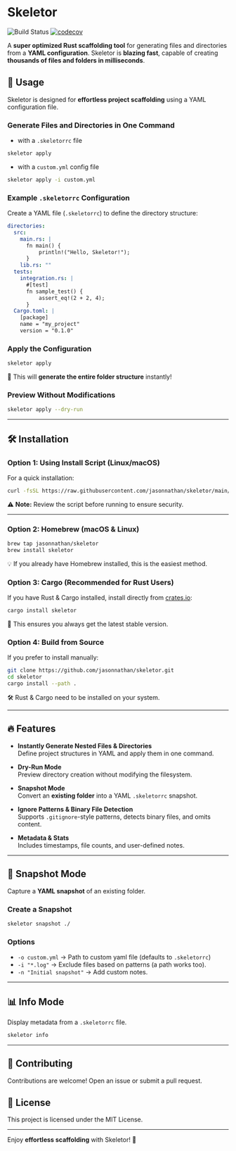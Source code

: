 # Skeletor
![Build Status](https://github.com/jasonnathan/skeletor/actions/workflows/CI.yml/badge.svg)
[![codecov](https://codecov.io/gh/jasonnathan/skeletor/branch/main/graph/badge.svg)](https://codecov.io/gh/jasonnathan/skeletor)

A **super optimized Rust scaffolding tool** for generating files and directories from a **YAML configuration**. Skeletor is **blazing fast**, capable of creating **thousands of files and folders in milliseconds**.

## 🚀 Usage

Skeletor is designed for **effortless project scaffolding** using a YAML configuration file.

### **Generate Files and Directories in One Command** 

- with a `.skeletorrc` file
```bash
skeletor apply
```
- with a `custom.yml` config file 
```bash
skeletor apply -i custom.yml
```

### **Example `.skeletorrc` Configuration**
Create a YAML file (`.skeletorrc`) to define the directory structure:

```yaml
directories:
  src:
    main.rs: |
      fn main() {
          println!("Hello, Skeletor!");
      }
    lib.rs: ""
  tests:
    integration.rs: |
      #[test]
      fn sample_test() {
          assert_eq!(2 + 2, 4);
      }
  Cargo.toml: |
    [package]
    name = "my_project"
    version = "0.1.0"
```

### **Apply the Configuration**
```bash
skeletor apply
```
📁 This will **generate the entire folder structure** instantly!

### **Preview Without Modifications**
```bash
skeletor apply --dry-run
```

---

## 🛠️ Installation

### Option 1: Using Install Script (Linux/macOS)
For a quick installation:  
```bash
curl -fsSL https://raw.githubusercontent.com/jasonnathan/skeletor/main/install.sh | bash
```
⚠️ **Note:** Review the script before running to ensure security.  

---

### Option 2: Homebrew (macOS & Linux)
```bash
brew tap jasonnathan/skeletor
brew install skeletor
```
💡 If you already have Homebrew installed, this is the easiest method.  

### Option 3: Cargo (Recommended for Rust Users)
If you have Rust & Cargo installed, install directly from [crates.io](https://crates.io/crates/skeletor):  
```bash
cargo install skeletor
```
🔹 This ensures you always get the latest stable version.  

### Option 4: Build from Source
If you prefer to install manually:  
```bash
git clone https://github.com/jasonnathan/skeletor.git
cd skeletor
cargo install --path .
```
🛠️ Rust & Cargo need to be installed on your system.  

---

## 🔥 Features

- **Instantly Generate Nested Files & Directories**  
  Define project structures in YAML and apply them in one command.

- **Dry-Run Mode**  
  Preview directory creation without modifying the filesystem.

- **Snapshot Mode**  
  Convert an **existing folder** into a YAML `.skeletorrc` snapshot.

- **Ignore Patterns & Binary File Detection**  
  Supports `.gitignore`-style patterns, detects binary files, and omits content.

- **Metadata & Stats**  
  Includes timestamps, file counts, and user-defined notes.

---

## 📸 Snapshot Mode
Capture a **YAML snapshot** of an existing folder.

### **Create a Snapshot**
```bash
skeletor snapshot ./
```

### **Options**
- `-o custom.yml`  → Path to custom yaml file (defaults to `.skeletorrc`)
- `-i "*.log"` → Exclude files based on patterns (a path works too).  
- `-n "Initial snapshot"` → Add custom notes.

---

## 📊 Info Mode
Display metadata from a `.skeletorrc` file.

```bash
skeletor info
```

---

## 🤝 Contributing
Contributions are welcome! Open an issue or submit a pull request.

## 📜 License
This project is licensed under the MIT License.

---

Enjoy **effortless scaffolding** with Skeletor! 🚀